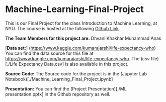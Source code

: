 # Machine-Learning-Final-Project

This is our Final Project for the class Introduction to Machine Learning, at NYU. The course is hosted at the following [Github Link](https://github.com/sdrangan/introml]).

**The Team Members for this project are:**
Dhvani Khakhar
Muhammad Anas

[**Data set:**] (https://www.kaggle.com/kumarajarshi/life-expectancy-who)
You can find the data source for this file at https://www.kaggle.com/kumarajarshi/life-expectancy-who. The (csv file)[./Life Expectancy Data.csv] is also available in this project.

**Source Code:**
The Source code for the project is in the (Jupyter Lab Notebook)[./Machine_Learning_Final_Project.ipynb]

**Presentation:**
You can find the (Project Presentation)[./ML presentation.pptx] in the Github repository as well.
